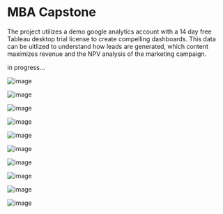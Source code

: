 # MBA Capstone

The project utilizes a demo google analytics account with a 14 day free Tableau desktop trial license to create compelling dashboards. This data can be uitlized to understand how leads are generated, which content maximizes revenue and the NPV analysis of the marketing campaign. 

in progress... 

![image](Slide1.JPG)

![image](Slide2.JPG)

![image](Slide3.JPG)

![image](Slide4.JPG)

![image](Slide5.JPG)

![image](Slide6.JPG)

![image](Slide7.JPG)

![image](Slide8.JPG)

![image](EthicsandExcellence.png)

![image](USCopyrightCertificate.png)


